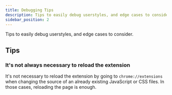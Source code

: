 ```yaml
---
title: Debugging Tips
description: Tips to easily debug userstyles, and edge cases to consider.
sidebar_position: 2
---
```


Tips to easily debug userstyles, and edge cases to consider.

## Tips

### It's not always necessary to reload the extension

It's not necessary to reload the extension by going to `chrome://extensions` when changing the source of an already existing JavaScript or CSS files.
In those cases, reloading the page is enough.

<!-- TODO: use injectAsStyleElt for addons that need to be injected quickly to avoid flashes (such as dark modes) -->

<!-- ## Edge cases -->

<!-- None yet -->
